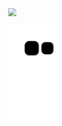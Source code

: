 <div>
 <a href="https://github.com/zanecruise">
  <img height="180em" src="https://github-readme-stats.vercel.app/api?username=Zanecruise&show_icons=true&theme=github_dark&include_all_commits=true&count_private=true"/>
<div> 
 
  ![Snake animation](https://github.com/rafaballerini/rafaballerini/blob/output/github-contribution-grid-snake.svg)
</div>
